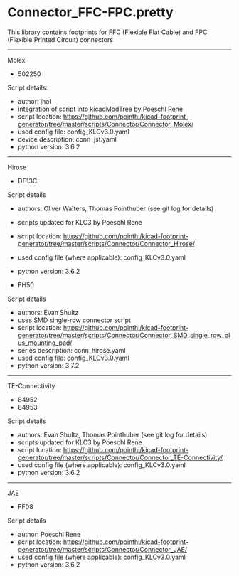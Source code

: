 # Connector_FFC-FPC.pretty
This library contains footprints for FFC (Flexible Flat Cable) and FPC (Flexible Printed Circuit) connectors

---

Molex
- 502250

Script details:

- author: jhol
- integration of script into kicadModTree by Poeschl Rene
- script location: https://github.com/pointhi/kicad-footprint-generator/tree/master/scripts/Connector/Connector_Molex/
- used config file: config_KLCv3.0.yaml
- device description: conn_jst.yaml
- python version: 3.6.2

---

Hirose
- DF13C

Script details
- authors: Oliver Walters, Thomas Pointhuber (see git log for details)
- scripts updated for KLC3 by Poeschl Rene
- script location: https://github.com/pointhi/kicad-footprint-generator/tree/master/scripts/Connector/Connector_Hirose/
- used config file (where applicable): config_KLCv3.0.yaml
- python version: 3.6.2

- FH50

Script details
- authors: Evan Shultz
- uses SMD single-row connector script
- script location: https://github.com/pointhi/kicad-footprint-generator/tree/master/scripts/Connector/Connector_SMD_single_row_plus_mounting_pad/
- series description: conn_hirose.yaml
- used config file: config_KLCv3.0.yaml
- python version: 3.7.2

---

TE-Connectivity
- 84952
- 84953

Script details
- authors: Evan Shultz, Thomas Pointhuber (see git log for details)
- scripts updated for KLC3 by Poeschl Rene
- script location: https://github.com/pointhi/kicad-footprint-generator/tree/master/scripts/Connector/Connector_TE-Connectivity/
- used config file (where applicable): config_KLCv3.0.yaml
- python version: 3.6.2

---

JAE
- FF08

Script details
- author: Poeschl Rene
- script location: https://github.com/pointhi/kicad-footprint-generator/tree/master/scripts/Connector/Connector_JAE/
- used config file (where applicable): config_KLCv3.0.yaml
- python version: 3.6.2
